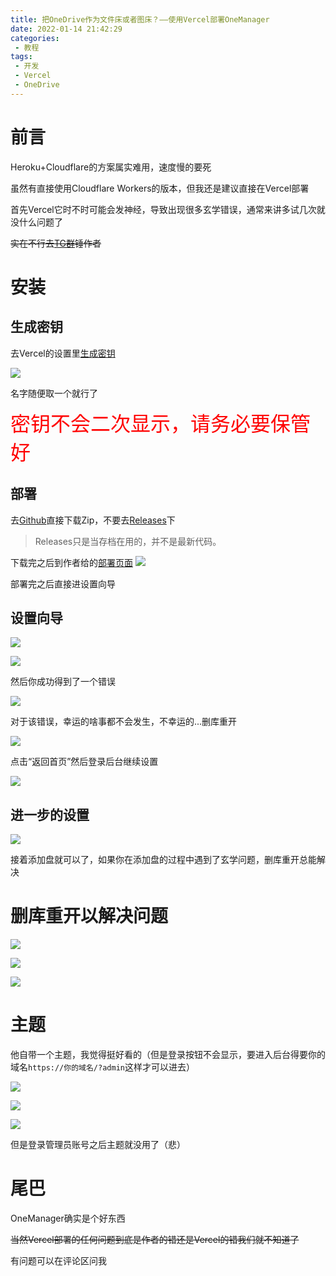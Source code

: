 ```yaml
---
title: 把OneDrive作为文件床或者图床？——使用Vercel部署OneManager
date: 2022-01-14 21:42:29
categories: 
 - 教程
tags:
 - 开发
 - Vercel
 - OneDrive
---
```


# 前言

Heroku+Cloudflare的方案属实难用，速度慢的要死

虽然有直接使用Cloudflare Workers的版本，但我还是建议直接在Vercel部署

首先Vercel它时不时可能会发神经，导致出现很多玄学错误，通常来讲多试几次就没什么问题了

~~实在不行去[TG群](https://t.me/joinchat/I_RVc0bqxuxlT-d0cO7ozw)锤作者~~

# 安装

## 生成密钥

去Vercel的设置里[生成密钥](https://vercel.com/account/tokens)

![](https://pic.lanta.cyou/img/2022-01-14_21-58.png)

名字随便取一个就行了

<font size="+3" color="red">密钥不会二次显示，请务必要保管好</font>

## 部署

去[Github](https://github.com/qkqpttgf/OneManager-php)直接下载Zip，不要去[Releases](https://github.com/qkqpttgf/OneManager-php/releases)下

> Releases只是当存档在用的，并不是最新代码。

下载完之后到作者给的[部署页面](https://scfonedrive.github.io/Vercel/Deploy.html)
![](https://pic.lanta.cyou/img/MD6NkQb.png)

部署完之后直接进设置向导

## 设置向导

![](https://pic.lanta.cyou/img/2022-01-14_21-55.png)

![](https://pic.lanta.cyou/img/2022-01-14_21-57.png)

然后你成功得到了一个错误

![](https://pic.lanta.cyou/img/2022-01-14_22-00.png)

对于该错误，幸运的啥事都不会发生，不幸运的...删库重开

![](https://pic.lanta.cyou/img/2022-01-14_22-01.png)

点击“返回首页”然后登录后台继续设置

![](https://pic.lanta.cyou/img/2022-01-14_22-02.png)

## 进一步的设置

![](https://pic.lanta.cyou/img/2022-01-14_22-03.png)

接着添加盘就可以了，如果你在添加盘的过程中遇到了玄学问题，删库重开总能解决

# 删库重开以解决问题

![](https://pic.lanta.cyou/img/photo_2022-01-14_20-00-23.jpg)

![](https://pic.lanta.cyou/img/2022-01-14_22-04.png)

![](https://pic.lanta.cyou/img/2022-01-14_22-05.png)

# 主题

他自带一个主题，我觉得挺好看的（但是登录按钮不会显示，要进入后台得要你的域名`https://你的域名/?admin`这样才可以进去）

![](https://pic.lanta.cyou/img/2022-01-14_22-14.png)

![](https://pic.lanta.cyou/img/2022-01-14_22-15.png)

![](https://pic.lanta.cyou/img/2022-01-14_22-15_1.png)

但是登录管理员账号之后主题就没用了（悲）

# 尾巴

OneManager确实是个好东西

~~当然Vercel部署的任何问题到底是作者的错还是Vercel的错我们就不知道了~~

有问题可以在评论区问我
